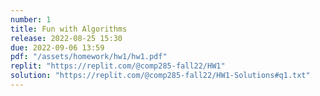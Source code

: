 ```yaml
---
number: 1
title: Fun with Algorithms
release: 2022-08-25 15:30
due: 2022-09-06 13:59
pdf: "/assets/homework/hw1/hw1.pdf"
replit: "https://replit.com/@comp285-fall22/HW1"
solution: "https://replit.com/@comp285-fall22/HW1-Solutions#q1.txt"
---
```

